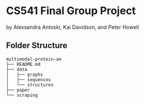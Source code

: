 # CS541 Final Group Project 

by Alexsandra Antoski, Kai Davidson, and Peter Howell

## Folder Structure

```
multimodal-protein-ae
├── README.md
├── data
│   ├── graphs
│   ├── sequences
│   └── structures
├── paper
└── scraping
```